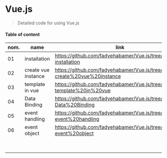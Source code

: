 # Vue.js
> Detailed code for using Vue.js
#### Table of content 

| nom.  | name  |  link  |
|---|---|---|
| 01  | installation  | https://github.com/fadyehabamer/Vue.js/tree/main/01-installation  |
| 02 | create vue instance  | https://github.com/fadyehabamer/Vue.js/tree/main/02-create%20vue%20instance  |
| 03  | template in vue  | https://github.com/fadyehabamer/Vue.js/tree/main/04-template%20in%20vue  |
| 04  | Data Binding  | https://github.com/fadyehabamer/Vue.js/tree/main/05-Data%20Binding  |
| 05  | event handling  | https://github.com/fadyehabamer/Vue.js/tree/main/06-event%20handling  
| 06 | event object  |  https://github.com/fadyehabamer/Vue.js/tree/main/07-event%20object |   
|   |   |   |
|   |   |   |
|   |   |   |
|   |   |   |
|   |   |   |
|   |   |   |
|   |   |   |
|   |   |   | 

